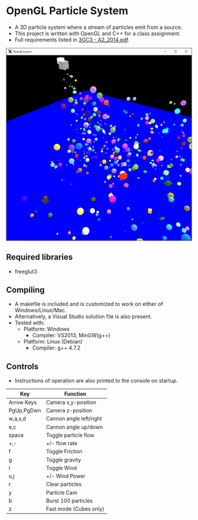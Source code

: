OpenGL Particle System
===============================
- A 3D particle system where a stream of particles emit from a source.
- This project is written with OpenGL and C++ for a class assignment.
- Full requirements listed in [3GC3 - A2_2014.pdf](<3GC3 - A2_2014.pdf>).

![Screenshot](screenshot.png?raw=true)

Required libraries
------------------
- freeglut3

Compiling
-------------------
- A makefile is included and is customized to work on either of Windows/Linux/Mac.
- Alternatively, a Visual Studio solution file is also present.
- Tested with:
    - Platform: Windows
        - Compiler: VS2013, MinGW(g++)
    - Platform: Linux (Debian)
        - Compiler: g++ 4.7.2

Controls
-------------------
- Instructions of operation are also printed to the console on startup.

|  Key        | Function                 |
| ------------|------------------------- |
|  Arrow Keys | Camera x,y-position      |
|  PgUp,PgDwn | Camera z-position        |
|  w,a,s,d    | Cannon angle left/right  |
|  e,c        | Cannon angle up/down     |
|  space      | Toggle particle flow     |
|  +,-        | +/- flow rate            |
|  f          | Toggle Friction          |
|  g          | Toggle gravity           |
|  i          | Toggle Wind              |
|  u,j        | +/- Wind Power           |
|  r          | Clear particles          |
|  y          | Particle Cam             |
|  b          | Burst 100 particles      |
|  z          | Fast mode (Cubes only)   |
